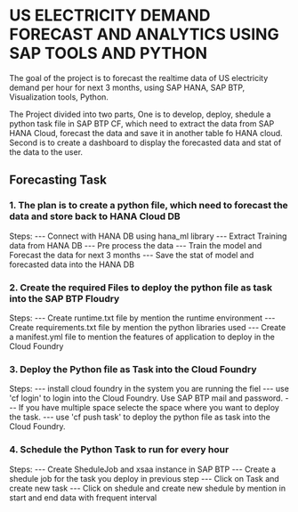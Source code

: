 # US ELECTRICITY DEMAND FORECAST AND ANALYTICS USING SAP TOOLS AND PYTHON #

The goal of the project is to forecast the realtime data of US electricity demand per hour for next 3 months, using SAP HANA, SAP BTP, Visualization tools, Python.

The Project divided into two parts, 
One is to develop, deploy, shedule a python task file in SAP BTP CF, which need to extract the data from SAP HANA Cloud, forecast the data and save it in another table fo HANA cloud. 
Second is to create a dashboard to display the forecasted data and stat of the data to the user. 

## Forecasting Task ##

### 1. The plan is to create a python file, which need to forecast the data and store back to HANA Cloud DB ###

Steps:
      --- Connect with HANA DB using hana_ml library
      --- Extract Training data from HANA DB
      --- Pre process the data
      --- Train the model and Forecast the data for next 3 months
      --- Save the stat of model and forecasted data into the HANA DB

### 2. Create the required Files to deploy the python file as task into the SAP BTP Floudry ###

Steps:
      --- Create runtime.txt file by mention the runtime environment
      --- Create requirements.txt file by mention the python libraries used
      --- Create a manifest.yml file to mention the features of application to deploy in the Cloud Foundry

### 3. Deploy the Python file as Task into the Cloud Foundry ###

Steps:
      --- install cloud foundry in the system you are running the fiel
      --- use 'cf login' to login into the Cloud Foundry. Use SAP BTP mail and password.
      --- If you have multiple space selecte the space where you want to deploy the task.
      --- use 'cf push task' to deploy the python file as task into the Cloud Foundry.

### 4. Schedule the Python Task to run for every hour ###

Steps:
      --- Create SheduleJob and xsaa instance in SAP BTP
      --- Create a shedule job for the task you deploy in previous step
      --- Click on Task and create new task
      --- Click on shedule and create new shedule by mention in start and end data with frequent interval























